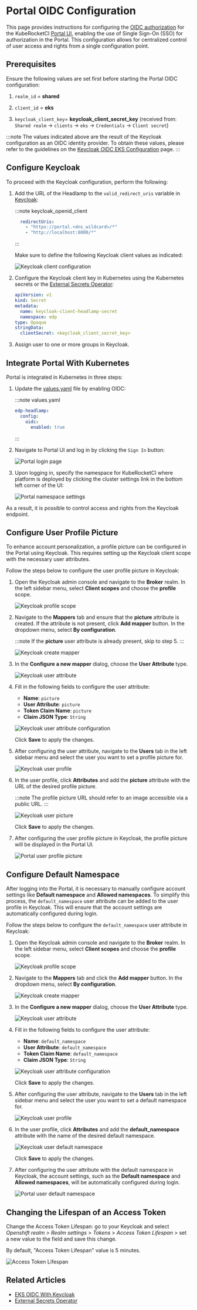 # Portal OIDC Configuration

This page provides instructions for configuring the [OIDC authorization](https://openid.net/connect/) for the KubeRocketCI [Portal UI](../../user-guide/index.md), enabling the use of Single Sign-On (SSO) for authorization in the Portal. This configuration allows for centralized control of user access and rights from a single configuration point.

## Prerequisites

Ensure the following values are set first before starting the Portal OIDC configuration:

1. `realm_id`  = **shared**

2. `client_id` = **eks**

3. `keycloak_client_key`= **keycloak_client_secret_key** (received from: `Shared realm` -> `clients` -> `eks` -> `Credentials` -> `Client secret`)

:::note
  The values indicated above are the result of the Keycloak configuration as an OIDC identity provider.
  To obtain these values, please refer to the guidelines on the [Keycloak OIDC EKS Configuration](configure-keycloak-oidc-eks.md) page.
:::

## Configure Keycloak

To proceed with the Keycloak configuration, perform the following:

1. Add the URL of the Headlamp to the `valid_redirect_uris` variable in [Keycloak](https://github.com/epam/edp-cluster-add-ons/blob/main/clusters/core/addons/kuberocketci-rbac/templates/kubernetes/keycloak-client.yaml#L17):

    :::note keycloak_openid_client

      ```yaml
        redirectUris:
          - "https://portal.<dns_wildcard>/*"
          - "http://localhost:8000/*"
      ```

    :::

    Make sure to define the following Keycloak client values as indicated:

    ![Keycloak client configuration](../../assets/operator-guide/headlamp-oidc-keycloak-2.png "Keycloak client configuration")

2. Configure the Keycloak client key in Kubernetes using the Kubernetes secrets or the [External Secrets Operator](../secrets-management/external-secrets-operator-integration.md):

    ```yaml
    apiVersion: v1
    kind: Secret
    metadata:
      name: keycloak-client-headlamp-secret
      namespace: edp
    type: Opaque
    stringData:
      clientSecret: <keycloak_client_secret_key>
    ```

3. Assign user to one or more groups in Keycloak.

## Integrate Portal With Kubernetes

Portal is integrated in Kubernetes in three steps:

1. Update the [values.yaml](../install-kuberocketci.md) file by enabling OIDC:

    :::note values.yaml

      ```yaml
      edp-headlamp:
        config:
          oidc:
            enabled: true
      ```

    :::

2. Navigate to Portal UI and log in by clicking the `Sign In` button:

    ![Portal login page](../../assets/operator-guide/headlamp-oidc-headlamp-1.png "Portal login page")

3. Upon logging in, specify the namespace for KubeRocketCI where platform is deployed by clicking the cluster settings link in the bottom left corner of the UI:

    ![Portal namespace settings](../../assets/operator-guide/edp_portal_ui.png "Portal namespace settings")

As a result, it is possible to control access and rights from the Keycloak endpoint.

## Configure User Profile Picture

To enhance account personalization, a profile picture can be configured in the Portal using Keycloak. This requires setting up the Keycloak client scope with the necessary user attributes.

Follow the steps below to configure the user profile picture in Keycloak:

1. Open the Keycloak admin console and navigate to the **Broker** realm. In the left sidebar menu, select **Client scopes** and choose the **profile** scope.

    ![Keycloak profile scope](../../assets/operator-guide/keycloak-user-attributes/keycloak-profile-scope.png "Keycloak profile scope")

2. Navigate to the **Mappers** tab and ensure that the **picture** attribute is created. If the attribute is not present, click **Add mapper** button. In the dropdown menu, select **By configuration**.

    :::note
    If the **picture** user attribute is already present, skip to step 5.
    :::

    ![Keycloak create mapper](../../assets/operator-guide/keycloak-user-attributes/keycloak-create-mapper.png "Keycloak create mapper")

3. In the **Configure a new mapper** dialog, choose the **User Attribute** type.

    ![Keycloak user attribute](../../assets/operator-guide/keycloak-user-attributes/keycloak-user-attribute.png "Keycloak user attribute")

4. Fill in the following fields to configure the user attribute:

    - **Name**: `picture`
    - **User Attribute**: `picture`
    - **Token Claim Name**: `picture`
    - **Claim JSON Type**: `String`

    ![Keycloak user attribute configuration](../../assets/operator-guide/keycloak-user-attributes/keycloak-user-attribute-configuration.png "Keycloak user attribute configuration")

    Click **Save** to apply the changes.

5. After configuring the user attribute, navigate to the **Users** tab in the left sidebar menu and select the user you want to set a profile picture for.

    ![Keycloak user profile](../../assets/operator-guide/keycloak-user-attributes/keycloak-user-profile.png "Keycloak user profile")

6. In the user profile, click **Attributes** and add the **picture** attribute with the URL of the desired profile picture.

    :::note
    The profile picture URL should refer to an image accessible via a public URL.
    :::

    ![Keycloak user picture](../../assets/operator-guide/keycloak-user-attributes/keycloak-user-picture.png "Keycloak user picture")

    Click **Save** to apply the changes.

7. After configuring the user profile picture in Keycloak, the profile picture will be displayed in the Portal UI.

    ![Portal user profile picture](../../assets/operator-guide/keycloak-user-attributes/portal-user-profile-picture.png "Portal user profile picture")

## Configure Default Namespace

After logging into the Portal, it is necessary to manually configure account settings like **Default namespace** and **Allowed namespaces**. To simplify this process, the `default_namespace` user attribute can be added to the user profile in Keycloak. This will ensure that the account settings are automatically configured during login.

Follow the steps below to configure the `default_namespace` user attribute in Keycloak:

1. Open the Keycloak admin console and navigate to the **Broker** realm. In the left sidebar menu, select **Client scopes** and choose the **profile** scope.

    ![Keycloak profile scope](../../assets/operator-guide/keycloak-user-attributes/keycloak-profile-scope.png "Keycloak profile scope")

2. Navigate to the **Mappers** tab and click the **Add mapper** button. In the dropdown menu, select **By configuration**.

    ![Keycloak create mapper](../../assets/operator-guide/keycloak-user-attributes/keycloak-create-mapper.png "Keycloak create mapper")

3. In the **Configure a new mapper** dialog, choose the **User Attribute** type.

    ![Keycloak user attribute](../../assets/operator-guide/keycloak-user-attributes/keycloak-user-attribute.png "Keycloak user attribute")

4. Fill in the following fields to configure the user attribute:

    - **Name**: `default_namespace`
    - **User Attribute**: `default_namespace`
    - **Token Claim Name**: `default_namespace`
    - **Claim JSON Type**: `String`

    ![Keycloak user attribute configuration](../../assets/operator-guide/keycloak-user-attributes/keycloak-default-namespace-attribute.png "Keycloak user attribute configuration")

    Click **Save** to apply the changes.

5. After configuring the user attribute, navigate to the **Users** tab in the left sidebar menu and select the user you want to set a default namespace for.

    ![Keycloak user profile](../../assets/operator-guide/keycloak-user-attributes/keycloak-user-profile.png "Keycloak user profile")

6. In the user profile, click **Attributes** and add the **default_namespace** attribute with the name of the desired default namespace.

    ![Keycloak user default namespace](../../assets/operator-guide/keycloak-user-attributes/keycloak-user-default-namespace.png "Keycloak user default namespace")

    Click **Save** to apply the changes.

7. After configuring the user attribute with the default namespace in Keycloak, the account settings, such as the **Default namespace** and **Allowed namespaces**, will be automatically configured during login.

    ![Portal user default namespace](../../assets/operator-guide/keycloak-user-attributes/portal-user-default-namespace.png "Portal user default namespace")

## Changing the Lifespan of an Access Token

Change the Access Token Lifespan: go to your Keycloak and select *Openshift realm* > *Realm settings* > *Tokens* >
*Access Token Lifespan* > set a new value to the field and save this change.

By default, "Access Token Lifespan" value is 5 minutes.

![Access Token Lifespan](../../assets/keycloak-access-token-lifespan.png "Access Token Lifespan")

## Related Articles

* [EKS OIDC With Keycloak](configure-keycloak-oidc-eks.md)
* [External Secrets Operator](../secrets-management/external-secrets-operator-integration.md)
